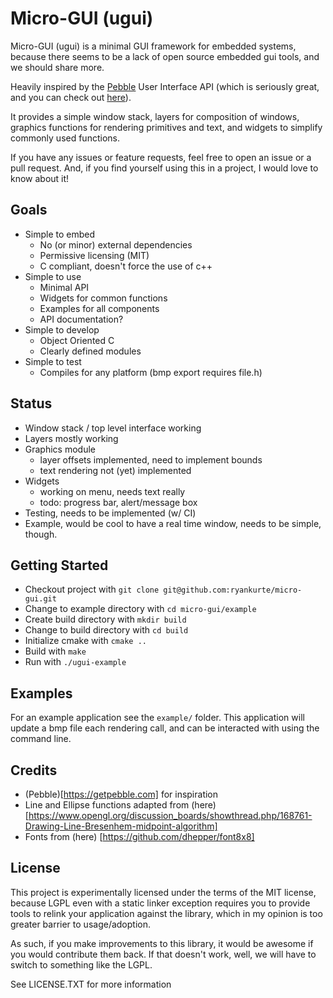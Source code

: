 # Micro-GUI (ugui)

Micro-GUI (ugui) is a minimal GUI framework for embedded systems, because there seems to be a lack of open source embedded gui tools, and we should share more.

Heavily inspired by the [Pebble](https://getpebble.com) User Interface API (which is seriously great, and you can check out [here](https://developer.getpebble.com/docs/c/User_Interface/)).

It provides a simple window stack, layers for composition of windows, graphics functions for rendering primitives and text, and widgets to simplify commonly used functions.

If you have any issues or feature requests, feel free to open an issue or a pull request. And, if you find yourself using this in a project, I would love to know about it!

## Goals
 - Simple to embed
   - No (or minor) external dependencies
   - Permissive licensing (MIT)
   - C compliant, doesn't force the use of c++
 - Simple to use
   - Minimal API
   - Widgets for common functions
   - Examples for all components
   - API documentation?
 - Simple to develop
   - Object Oriented C
   - Clearly defined modules
 - Simple to test
   - Compiles for any platform (bmp export requires file.h)

## Status

 - Window stack / top level interface working
 - Layers mostly working
 - Graphics module 
   - layer offsets implemented, need to implement bounds
   - text rendering not (yet) implemented
 - Widgets
   - working on menu, needs text really
   - todo: progress bar, alert/message box
 - Testing, needs to be implemented (w/ CI)
 - Example, would be cool to have a real time window, needs to be simple, though.

## Getting Started

 - Checkout project with `git clone git@github.com:ryankurte/micro-gui.git`
 - Change to example directory with `cd micro-gui/example`
 - Create build directory with `mkdir build`
 - Change to build directory with `cd build`
 - Initialize cmake with `cmake ..`
 - Build with `make`
 - Run with `./ugui-example`

## Examples

For an example application see the `example/` folder. This application will update a bmp file each rendering call, and can be interacted with using the command line.

## Credits

 - (Pebble)[https://getpebble.com] for inspiration 
 - Line and Ellipse functions adapted from (here)[https://www.opengl.org/discussion_boards/showthread.php/168761-Drawing-Line-Bresenhem-midpoint-algorithm]
 - Fonts from (here) [https://github.com/dhepper/font8x8]

## License

This project is experimentally licensed under the terms of the MIT license, because LGPL even with a static linker exception requires you to provide tools to relink your application against the library, which in my opinion is too greater barrier to usage/adoption.

As such, if you make improvements to this library, it would be awesome if you would contribute them back. If that doesn't work, well, we will have to switch to something like the LGPL.

See LICENSE.TXT for more information

